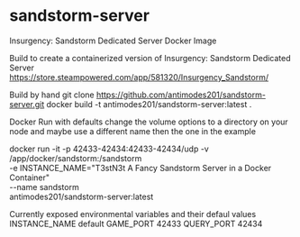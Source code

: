 # sandstorm-server
Insurgency: Sandstorm Dedicated Server Docker Image

Build to create a containerized version of Insurgency: Sandstorm Dedicated Server
https://store.steampowered.com/app/581320/Insurgency_Sandstorm/

Build by hand
git clone https://github.com/antimodes201/sandstorm-server.git
docker build -t antimodes201/sandstorm-server:latest .

Docker Run with defaults 
change the volume options to a directory on your node and maybe use a different name then the one in the example

docker run -it -p 42433-42434:42433-42434/udp -v /app/docker/sandstorm:/sandstorm \
    -e INSTANCE_NAME="T3stN3t A Fancy Sandstorm Server in a Docker Container" \
    --name sandstorm \
    antimodes201/sandstorm-server:latest
    
Currently exposed environmental variables and their defaul values
INSTANCE_NAME default
GAME_PORT 42433
QUERY_PORT 42434
